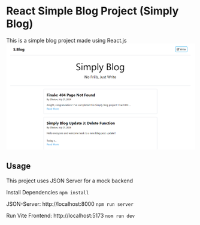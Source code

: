 # React Simple Blog Project (Simply Blog)

This is a simple blog project made using React.js
![simply blog](/public/image.png)

## Usage

This project uses JSON Server for a mock backend

Install Dependencies
`npm install`

JSON-Server: http://localhost:8000
`npm run server`

Run Vite Frontend: http://localhost:5173
`nom run dev`

